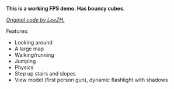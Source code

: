 **This is a working FPS demo. Has bouncy cubes.**

[*Original code by LeeZH.*](http://reddit.com/r/godot/comments/21vp08/i_made_an_fps_demo/)

Features:

* Looking around
* A large map
* Walking/running
* Jumping
* Physics
* Step up stairs and slopes
* View model (first person gun), dynamic flashlight with shadows

